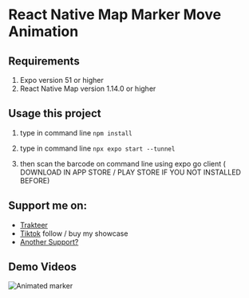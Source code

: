 # React Native Map Marker Move Animation

## Requirements
1. Expo version 51 or higher
2. React Native Map version 1.14.0 or higher
 

## Usage this project
1.  type in command line ``` npm install ```

2.  type in command line ``` npx expo start --tunnel ```
3.  then scan the barcode on command line using expo go client ( DOWNLOAD IN APP STORE / PLAY STORE IF YOU NOT INSTALLED BEFORE)


## Support me on: 
- [Trakteer](https://trakteer.id/rinaldydev/tip)
- [Tiktok](https://www.tiktok.com/@rinaldy.dev) follow / buy my showcase
- [Another Support?](https://api.whatsapp.com/send?phone=6285161070204&text=Hello%20Rinaldy.%20I%20want%20support%20you%2C%20can%20i%20using%20another%20%20platform.%20anyway%20i%20got%20your%20number%20from%20github)

## Demo Videos
![Animated marker](react-native-map-move-marker-animation.gif)


